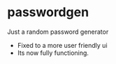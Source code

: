 # passwordgen

Just a random password generator

- Fixed to a more user friendly ui
- Its now fully functioning.
